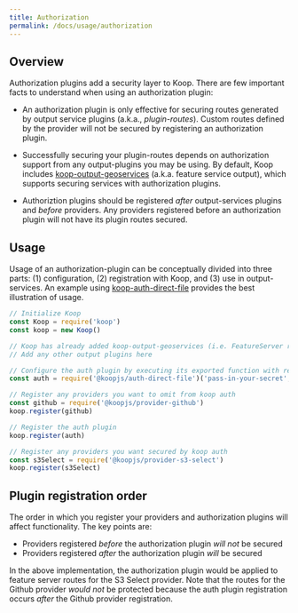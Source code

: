 ```yaml
---
title: Authorization
permalink: /docs/usage/authorization
---
```


## Overview

Authorization plugins add a security layer to Koop. There are few important facts to understand when using an authorization plugin:

* An authorization plugin is only effective for securing routes generated by output service plugins (a.k.a., _plugin-routes_).  Custom routes defined by the provider will not be secured by registering an authorization plugin.

* Successfully securing your plugin-routes depends on authorization support from any output-plugins you may be using. By default, Koop includes [koop-output-geoservices](https://github.com/koopjs/koop-output-geoservices) (a.k.a. feature service output), which supports securing services with authorization plugins.

* Authoriztion plugins should be registered _after_ output-services plugins and _before_ providers.  Any providers registered before an authorization plugin will not have its plugin routes secured.

## Usage

Usage of an authorization-plugin can be conceptually divided into three parts: (1) configuration, (2) registration with Koop, and (3) use in output-services.  An example using  [koop-auth-direct-file](https://github.com/koopjs/koop-auth-direct-file) provides the best illustration of usage.

```js
// Initialize Koop
const Koop = require('koop')
const koop = new Koop()

// Koop has already added koop-output-geoservices (i.e. FeatureServer routes) by default
// Add any other output plugins here

// Configure the auth plugin by executing its exported function with requried args
const auth = require('@koopjs/auth-direct-file')('pass-in-your-secret', `path/to/identity-store`)

// Register any providers you want to omit from koop auth
const github = require('@koopjs/provider-github')
koop.register(github)

// Register the auth plugin
koop.register(auth)

// Register any providers you want secured by koop auth
const s3Select = require('@koopjs/provider-s3-select')
koop.register(s3Select)
```

## Plugin registration order
The order in which you register your providers and authorization plugins will affect functionality.  The key points are:  
* Providers registered *before* the authorization plugin *will not* be secured
* Providers registered *after* the authorization plugin *will* be secured

In the above implementation, the authorization plugin would be applied to feature server routes for the S3 Select provider. Note that the routes for the Github provider _would not_ be protected because the auth plugin registration occurs _after_ the Github provider registration.